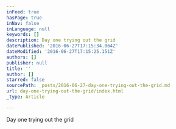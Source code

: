 ```yaml
---
inFeed: true
hasPage: true
inNav: false
inLanguage: null
keywords: []
description: Day one trying out the grid
datePublished: '2016-06-27T17:15:34.064Z'
dateModified: '2016-06-27T17:15:25.151Z'
authors: []
publisher: null
title: ''
author: []
starred: false
sourcePath: _posts/2016-06-27-day-one-trying-out-the-grid.md
url: day-one-trying-out-the-grid/index.html
_type: Article

---
```

Day one trying out the grid